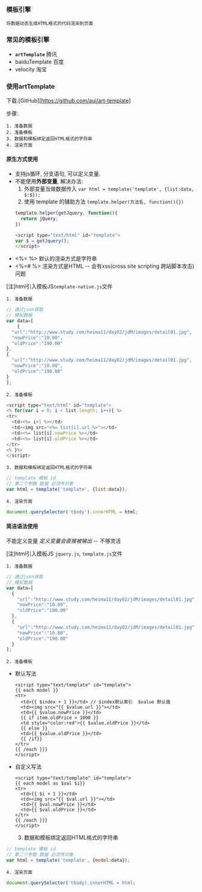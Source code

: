 ### 模板引擎

    将数据动态生成HTML格式的代码渲染到页面

### 常见的模板引擎

  + **`artTemplate`** 腾讯
  + baiduTemplate 百度
  + velocity 淘宝


### 使用artTemplate

  下载:[GitHub][https://github.com/aui/art-template]

  步骤:

    1. 准备数据
    2. 准备模板
    3. 数据和模板绑定返回HTML格式的字符串
    4. 渲染页面

#### 原生方式使用

  + 支持js循环, 分支语句, 可以定义变量.
  + 不能使用**外部变量**, 解决办法: 
    1. 外部变量当做数据传入 `var html = template('template', {list:data, $:$});`
    2. 使用 template 的辅助方法 `template.helper(方法名, function(){})`
    ```javascript
    template.helper(getJquery, function(){
      return jQuery;
    })
    ```
    ```javascript
    <script type="text/html" id="template">
    var $ = getJquery();
    </script>
    ```
  + <%= %> 默认的渲染方式是字符串
  + <%=# %> 渲染方式是HTML  --  会有xss(cross site scripting 跨站脚本攻击)问题


  [注]html引入模板JS`template-native.js`文件

    1. 准备数据
  ```javascript
  // 通过json获取
  // 模拟数据
  var data=[
      {
    "url":"http://www.study.com/heima11/day02/jdM/images/detail01.jpg",
    "nowPrice":"10.00",
    "oldPrice":"190.00"
  },
  {
    "url":"http://www.study.com/heima11/day02/jdM/images/detail01.jpg",
    "nowPrice":"10.00",
    "oldPrice":"190.00"
  }
  ];
  ```
    2. 准备模板
  ```javascript
  <script type="text/html" id="template">
  <% for(var i = 0; i < list.length; i++){ %>
  <tr>
    <td><%= i+1 %></td>
    <td><img src="<%= list[i].url %>"></td>
    <td><%= list[i].nowPrice %></td>
    <td><%= list[i].oldPrice %></td>
  </tr>
  <% }%>
  </script>
  ```
    3. 数据和模板绑定返回HTML格式的字符串
  ```javascript
  // template 模板 id
  // 第二个参数 数据 必须传对象
  var html = template('template', {list:data});
  ```
    4. 渲染页面
  ```javascript
  document.querySelector('tbody').innerHTML = html;
  ```

#### 简洁语法使用

  不能定义变量 *定义变量会直接被输出* -- 不够灵活 

  [注]html引入模板JS `jquery.js`, `template.js`文件

    1. 准备数据
  ```javascript
  // 通过json获取
  // 模拟数据
  var data=[
    {
      "url":"http://www.study.com/heima11/day02/jdM/images/detail01.jpg",
      "nowPrice":"10.00",
      "oldPrice":"190.00"
    },
    {
      "url":"http://www.study.com/heima11/day02/jdM/images/detail01.jpg",
      "nowPrice":"10.00",
      "oldPrice":"190.00"
    }
  ];
  ```
    2. 准备模板
  + 默认写法
    ```
    <script type="text/template" id="template">
    {{ each model }}
    <tr>
      <td>{{ $index + 1 }}</td> // $index默认索引  $value 默认值
      <td><img src="{{ $value.url }}"></td>
      <td>{{ $value.nowPrice }}</td>
      {{ if item.oldPrice > 1000 }}
      <td style="color:red">{{ $value.oldPrice }}</td>
      {{ else }}
      <td>{{ $value.oldPrice }}</td>
      {{ /if}}
    </tr>
    {{ /each }}}
    </script>
    ```
  + 自定义写法
    ```
    <script type="text/template" id="template">
    {{ each model as $val $i}}
    <tr>
      <td>{{ $i + 1 }}</td> 
      <td><img src="{{ $val.url }}"></td>
      <td>{{ $val.nowPrice }}</td>
      <td>{{ $val.oldPrice }}</td>
    </tr>
    {{ /each }}}
    </script>
    ```

    3. 数据和模板绑定返回HTML格式的字符串
  ```javascript
  // template 模板 id
  // 第二个参数 数据 必须传对象
  var html = template('template', {model:data});
  ```
    4. 渲染页面
  ```javascript
  document.querySelector('tbody).innerHTML = html;
  ```